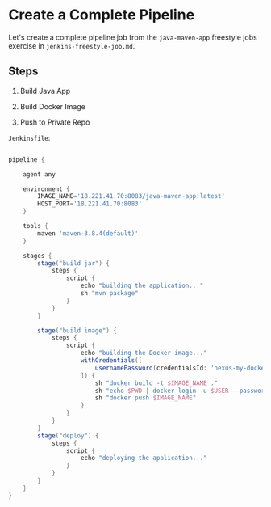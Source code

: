 # Create a Complete Pipeline

Let's create a complete pipeline job from the `java-maven-app` freestyle jobs exercise in `jenkins-freestyle-job.md`.

## Steps

1. Build Java App

2. Build Docker Image

3. Push to Private Repo

`Jenkinsfile`:

``` groovy

pipeline {

    agent any

    environment {
        IMAGE_NAME='18.221.41.70:8083/java-maven-app:latest'
        HOST_PORT='18.221.41.70:8083'
    }

    tools {
        maven 'maven-3.8.4(default)'
    }

    stages {
        stage("build jar") {
            steps {
                script {
                    echo "building the application..."
                    sh "mvn package"
                }
            }
        }

        stage("build image") {
            steps {
                script {
                    echo "building the Docker image..."
                    withCredentials([
                        usernamePassword(credentialsId: 'nexus-my-docker-hostedrepo', usernameVariable: 'USER', passwordVariable: 'PWD')
                    ]) {
                        sh "docker build -t $IMAGE_NAME ."
                        sh "echo $PWD | docker login -u $USER --password-stdin $HOST_PORT"
                        sh "docker push $IMAGE_NAME"
                    }
                }
            }
        }
        stage("deploy") {
            steps {
                script {
                    echo "deploying the application..."
                }
            }
        }
    }
}
```